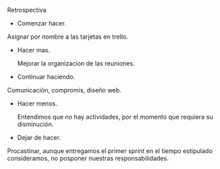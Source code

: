 Retrospectiva
 
 
- Comenzar hacer.

Asignar por nombre a las tarjetas en trello.


- Hacer mas.
 
  Mejorar la organizacion de las reuniones.
 
 
- Continuar haciendo.

 Comunicación, compromis, diseño web.

- Hacer menos.

  Entendimos que no hay actividades, por el momento que requiera su disminución.

- Dejar de hacer.

Procastinar, aunque  entregamos el primer sprint en el tiempo estipulado consideramos, no posponer nuestras responsabilidades.
